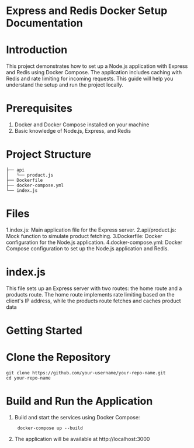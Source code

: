 # Express and Redis Docker Setup Documentation
# Introduction
This project demonstrates how to set up a Node.js application with Express and Redis using Docker Compose. The application includes caching with Redis and rate limiting for incoming requests. This guide will help you understand the setup and run the project locally.

# Prerequisites
1. Docker and Docker Compose installed on your machine
2. Basic knowledge of Node.js, Express, and Redis

# Project Structure
```
├── api
│   └── product.js
├── Dockerfile
├── docker-compose.yml
└── index.js
```

# Files
1.index.js: Main application file for the Express server.
2.api/product.js: Mock function to simulate product fetching.
3.Dockerfile: Docker configuration for the Node.js application.
4.docker-compose.yml: Docker Compose configuration to set up the Node.js application and Redis.

# index.js
This file sets up an Express server with two routes: the home route and a products route. The home route implements rate limiting based on the client's IP address, while the products route fetches and caches product data

# Getting Started
# Clone the Repository
```
git clone https://github.com/your-username/your-repo-name.git
cd your-repo-name
```

# Build and Run the Application

1. Build and start the services using Docker Compose:
   ```
    docker-compose up --build
   ```
2. The application will be available at http://localhost:3000   
